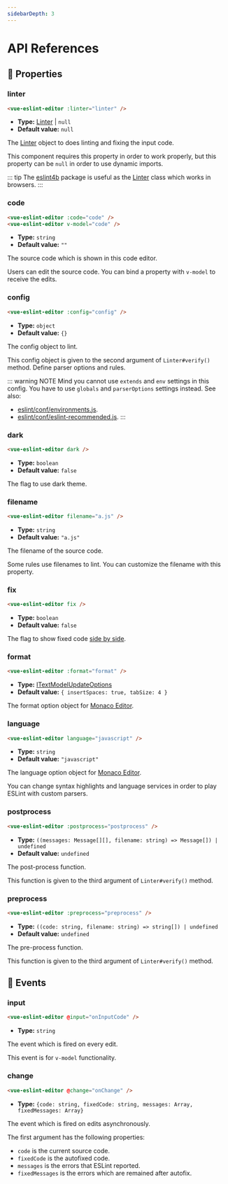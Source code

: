 ```yaml
---
sidebarDepth: 3
---
```


# API References

## 🔧 Properties

### linter

```html
<vue-eslint-editor :linter="linter" />
```

- **Type:** [Linter] | `null`
- **Default value:** `null`

The [Linter] object to does linting and fixing the input code.

This component requires this property in order to work properly, but this property can be `null` in order to use dynamic imports.

::: tip
The [eslint4b] package is useful as the [Linter] class which works in browsers.
:::

### code

```html
<vue-eslint-editor :code="code" />
<vue-eslint-editor v-model="code" />
```

- **Type:** `string`
- **Default value:** `""`

The source code which is shown in this code editor.

Users can edit the source code. You can bind a property with `v-model` to receive the edits.

### config

```html
<vue-eslint-editor :config="config" />
```

- **Type:** `object`
- **Default value:** `{}`

The config object to lint.

This config object is given to the second argument of `Linter#verify()` method.
Define parser options and rules.

::: warning NOTE
Mind you cannot use `extends` and `env` settings in this config.
You have to use `globals` and `parserOptions` settings instead.
See also:

- [eslint/conf/environments.js](https://github.com/eslint/eslint/blob/master/conf/environments.js).
- [eslint/conf/eslint-recommended.js](https://github.com/eslint/eslint/blob/master/conf/eslint-recommended.js).
:::

### dark

```html
<vue-eslint-editor dark />
```

- **Type:** `boolean`
- **Default value:** `false`

The flag to use dark theme.

### filename

```html
<vue-eslint-editor filename="a.js" />
```

- **Type:** `string`
- **Default value:** `"a.js"`

The filename of the source code.

Some rules use filenames to lint.
You can customize the filename with this property.

### fix

```html
<vue-eslint-editor fix />
```

- **Type:** `boolean`
- **Default value:** `false`

The flag to show fixed code [side by side](https://microsoft.github.io/monaco-editor/playground.html#creating-the-diffeditor-multi-line-example).

### format

```html
<vue-eslint-editor :format="format" />
```

- **Type:** [ITextModelUpdateOptions](https://microsoft.github.io/monaco-editor/api/interfaces/monaco.editor.itextmodelupdateoptions.html)
- **Default value:** `{ insertSpaces: true, tabSize: 4 }`

The format option object for [Monaco Editor].

### language

```html
<vue-eslint-editor language="javascript" />
```

- **Type:** `string`
- **Default value:** `"javascript"`

The language option object for [Monaco Editor].

You can change syntax highlights and language services in order to play ESLint with custom parsers.

### postprocess

```html
<vue-eslint-editor :postprocess="postprocess" />
```

- **Type:** `((messages: Message[][], filename: string) => Message[]) | undefined`
- **Default value:** `undefined`

The post-process function.

This function is given to the third argument of `Linter#verify()` method.

### preprocess

```html
<vue-eslint-editor :preprocess="preprocess" />
```

- **Type:** `((code: string, filename: string) => string[]) | undefined`
- **Default value:** `undefined`

The pre-process function.

This function is given to the third argument of `Linter#verify()` method.

## 🔔 Events

### input

```html
<vue-eslint-editor @input="onInputCode" />
```

- **Type:** `string`

The event which is fired on every edit.

This event is for `v-model` functionality.

### change

```html
<vue-eslint-editor @change="onChange" />
```

- **Type:** `{code: string, fixedCode: string, messages: Array, fixedMessages: Array}`

The event which is fired on edits asynchronously.

The first argument has the following properties:

- `code` is the current source code.
- `fixedCode` is the autofixed code.
- `messages` is the errors that ESLint reported.
- `fixedMessages` is the errors which are remained after autofix.


[Linter]: https://eslint.org/docs/developer-guide/nodejs-api#linter
[Monaco Editor]: https://microsoft.github.io/monaco-editor/
[eslint4b]: https://www.npmjs.com/package/eslint4b
